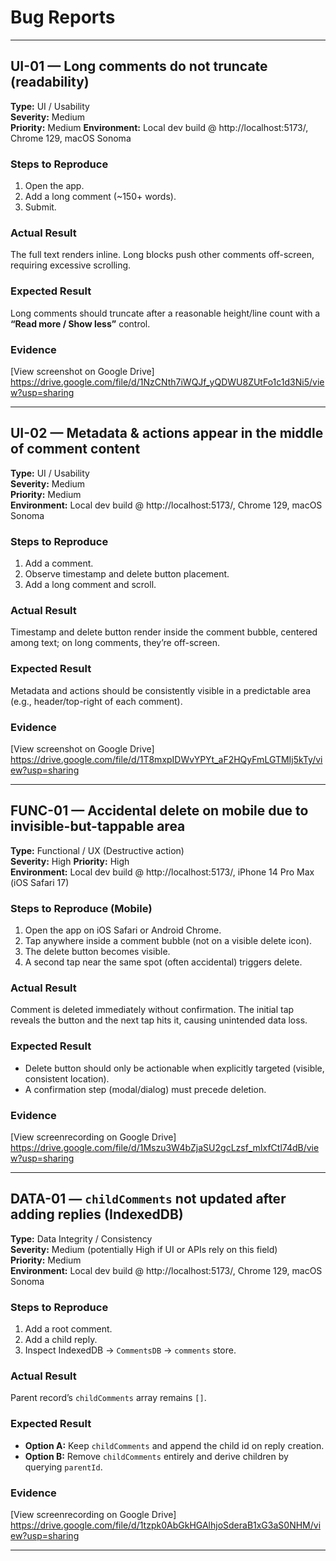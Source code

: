 # Bug Reports

---

## UI-01 — Long comments do not truncate (readability)
**Type:** UI / Usability  
**Severity:** Medium  
**Priority:** Medium 
**Environment:** Local dev build @ http://localhost:5173/, Chrome 129, macOS Sonoma

### Steps to Reproduce
1. Open the app.
2. Add a long comment (~150+ words).
3. Submit.

### Actual Result
The full text renders inline. Long blocks push other comments off-screen, requiring excessive scrolling.

### Expected Result
Long comments should truncate after a reasonable height/line count with a **“Read more / Show less”** control.

### Evidence 
[View screenshot on Google Drive] https://drive.google.com/file/d/1NzCNth7iWQJf_yQDWU8ZUtFo1c1d3Ni5/view?usp=sharing

---

## UI-02 — Metadata & actions appear in the middle of comment content
**Type:** UI / Usability  
**Severity:** Medium  
**Priority:** Medium  
**Environment:** Local dev build @ http://localhost:5173/, Chrome 129, macOS Sonoma

### Steps to Reproduce
1. Add a comment.
2. Observe timestamp and delete button placement.
3. Add a long comment and scroll.

### Actual Result
Timestamp and delete button render inside the comment bubble, centered among text; on long comments, they’re off-screen.

### Expected Result
Metadata and actions should be consistently visible in a predictable area (e.g., header/top-right of each comment).

### Evidence 
[View screenshot on Google Drive] https://drive.google.com/file/d/1T8mxpIDWvYPYt_aF2HQyFmLGTMIj5kTy/view?usp=sharing

---

## FUNC-01 — Accidental delete on mobile due to invisible-but-tappable area
**Type:** Functional / UX (Destructive action)  
**Severity:** High 
**Priority:** High  
**Environment:** Local dev build @ http://localhost:5173/, iPhone 14 Pro Max (iOS Safari 17)

### Steps to Reproduce (Mobile)
1. Open the app on iOS Safari or Android Chrome.
2. Tap anywhere inside a comment bubble (not on a visible delete icon).
3. The delete button becomes visible.
4. A second tap near the same spot (often accidental) triggers delete.

### Actual Result
Comment is deleted immediately without confirmation. The initial tap reveals the button and the next tap hits it, causing unintended data loss.

### Expected Result
- Delete button should only be actionable when explicitly targeted (visible, consistent location).
- A confirmation step (modal/dialog) must precede deletion.

### Evidence 
[View screenrecording on Google Drive] https://drive.google.com/file/d/1Mszu3W4bZjaSU2gcLzsf_mIxfCtl74dB/view?usp=sharing

---

## DATA-01 — `childComments` not updated after adding replies (IndexedDB)
**Type:** Data Integrity / Consistency  
**Severity:** Medium (potentially High if UI or APIs rely on this field)  
**Priority:** Medium  
**Environment:** Local dev build @ http://localhost:5173/, Chrome 129, macOS Sonoma

### Steps to Reproduce
1. Add a root comment.
2. Add a child reply.
3. Inspect IndexedDB → `CommentsDB` → `comments` store.

### Actual Result
Parent record’s `childComments` array remains `[]`.

### Expected Result
- **Option A:** Keep `childComments` and append the child id on reply creation.
- **Option B:** Remove `childComments` entirely and derive children by querying `parentId`.

### Evidence 
[View screenrecording on Google Drive] https://drive.google.com/file/d/1tzpk0AbGkHGAlhjoSderaB1xG3aS0NHM/view?usp=sharing

---
